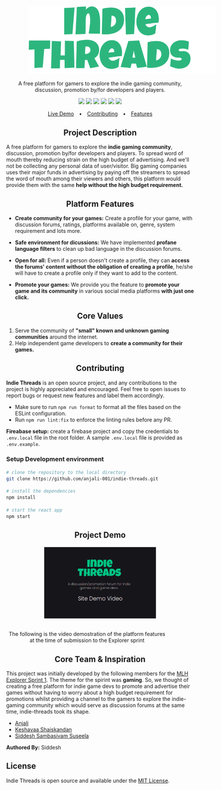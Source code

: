 <p align="center">
    <img style="margin: 0 0 0 60px" src="./assets/logo.svg" alt="platform logo"/>
</p>

<p align="center">
A free platform for gamers to explore the indie gaming community, discussion, promotion by/for developers and players.
</p>


<p align="center">
  <img src="https://camo.githubusercontent.com/fff9737fa823a9c62e19a8f3a3a8f6e3268a310164027b4707ac038ef77556d0/68747470733a2f2f696d672e736869656c64732e696f2f62616467652f52656163742532302d2532333631444146422e7376673f267374796c653d666f722d7468652d6261646765266c6f676f3d5265616374266c6f676f436f6c6f723d7768697465"/>
  <img src="https://camo.githubusercontent.com/2efe24dd702eb49b97c4be01880911b922d5b46bfdf22d64daaafe7fa71332a5/68747470733a2f2f696d672e736869656c64732e696f2f62616467652f52656163745f526f757465722532302d2532334341343234352e7376673f267374796c653d666f722d7468652d6261646765266c6f676f3d5265616374253230526f75746572266c6f676f436f6c6f723d7768697465"/>
  <img src="https://camo.githubusercontent.com/53401eae88745253d3df5b8283be4ac7e93414a180133a86e0aa968af0356e10/68747470733a2f2f696d672e736869656c64732e696f2f62616467652f46697265626173652532302d2532334646434132382e7376673f267374796c653d666f722d7468652d6261646765266c6f676f3d4669726562617365266c6f676f436f6c6f723d7768697465"/>  
  <img src="https://camo.githubusercontent.com/caf9d3251680e742d78d1caf78b151140a3498a8cbd6b0877246c1f5217743fc/68747470733a2f2f696d672e736869656c64732e696f2f62616467652f4669676d612532302d2532334632344531452e7376673f267374796c653d666f722d7468652d6261646765266c6f676f3d4669676d61266c6f676f436f6c6f723d7768697465"/>
  <img src="https://camo.githubusercontent.com/3893ab784381af7c0095a743c77f6ff207bce0951462a56b6db0c3fe6c8a52c2/68747470733a2f2f696d672e736869656c64732e696f2f62616467652f4e65746c6966792532302d2532333030433742372e7376673f267374796c653d666f722d7468652d6261646765266c6f676f3d4e65746c696679266c6f676f436f6c6f723d7768697465"/>
  <img src="https://camo.githubusercontent.com/3dbcfa4997505c80ef928681b291d33ecfac2dabf563eb742bb3e269a5af909c/68747470733a2f2f696d672e736869656c64732e696f2f6769746875622f6c6963656e73652f496c65726961796f2f6d61726b646f776e2d6261646765733f7374796c653d666f722d7468652d6261646765"/>
</p>

<p align="center">
  <a style="padding: 0 10px;" href="https://indie-threads.netlify.app/">Live Demo</a> • 
  <a style="padding: 0 10px;" href="#contributing">Contributing</a> • 
  <a style="padding: 0 10px;" href="#features">Features</a>
</p>



<h2 align="center" style="font-weight:bold">Project Description</h2>

A free platform for gamers to explore the **indie gaming community**, discussion, promotion by/for developers and players. To spread word of mouth thereby reducing strain on the high budget of advertising. And we'll not be collecting any personal data of user/visitor. Big gaming companies uses their major funds in advertising by paying off the streamers to spread the word of mouth among their viewers and others, this platform would provide them with the same **help without the high budget requirement.**

<h2 align="center" style="font-weight:bold" id="features">Platform Features</h2>

- **Create community for your games:** Create a profile for your game, with discussion forums, ratings, platforms available on, genre, system requirement and lots more.

- **Safe environment for dicussions:** We have implemented **profane language filters** to clean up bad language in the discussion forums.

- **Open for all:** Even if a person doesn't create a profile, they can **access the forums' content without the obligation of creating a profile**, he/she will have to create a profile only if they want to add to the content.

- **Promote your games:** We provide you the feature to **promote your game and its community** in various social media platforms **with just one click.**

<h2 align="center" style="font-weight:bold">Core Values</h2>

1. Serve the community of **"small" known and unknown gaming communities** around the internet.
2. Help independent game developers to **create a community for their games.**

<h2 align="center" style="font-weight:bold" id="contributing">Contributing</h2>

**Indie Threads** is an open source project, and any contributions to the project is highly appreciated and encouraged. Feel free to open issues to report bugs or request new features and label them accordingly.

* Make sure to run `npm run format` to format all the files based on the ESLint configuration.
* Run `npm run lint:fix` to enforce the linting rules before any PR.

**Fireabase setup:** create a firebase project and copy the credentials to `.env.local` file in the root folder. A sample `.env.local` file is provided as `.env.example`.

<h3 style="font-weight:bold">Setup Development environment</h3>

```bash
# clone the repository to the local directory
git clone https://github.com/anjali-001/indie-threads.git

# install the dependencies
npm install

# start the react app
npm start
```

<h2 align="center" style="font-weight:bold" id="contributing">Project Demo</h2>

<p align="center" style="margin: 20px 0 30px 0">

  <a href="http://www.youtube.com/watch?v=hEmpHsZgTJo">
    <img src="./assets/video.png" style="width:300px">
  </a>
</p>  

<p align="center" style="margin: 0 70px 30px 0">
The following is the video demostration of the platform features at the time of submission to the Explorer sprint 
</p>

<h2 align="center" style="font-weight:bold" id="contributing">Core Team & Inspiration</h2>

This project was initially developed by the following members for the [MLH Explorer Sprint 1](https://devpost.com/software/indie-threads?ref_content=user-portfolio&ref_feature=in_progress). The theme for the spirint was **gaming**. So, we thought of creating a free platform for indie game devs to promote and advertise their games without having to worry about a high budget requirement for promotions whilst providing a channel to the gamers to explore the indie-gaming community which would serve as discussion forums at the same time, indie-threads took its shape.

- [Anjali](https://github.com/anjali-001)
- [Keshavaa Shaiskandan](https://github.com/skeshavaa)
- [Siddesh Sambasivam Suseela](https://github.com/SiddeshSambasivam)

**Authored By:** Siddesh

<h2 align="left" style="font-weight:bold" id="contributing">License</h2>

Indie Threads is open source and available under the [MIT License](LICENSE).
